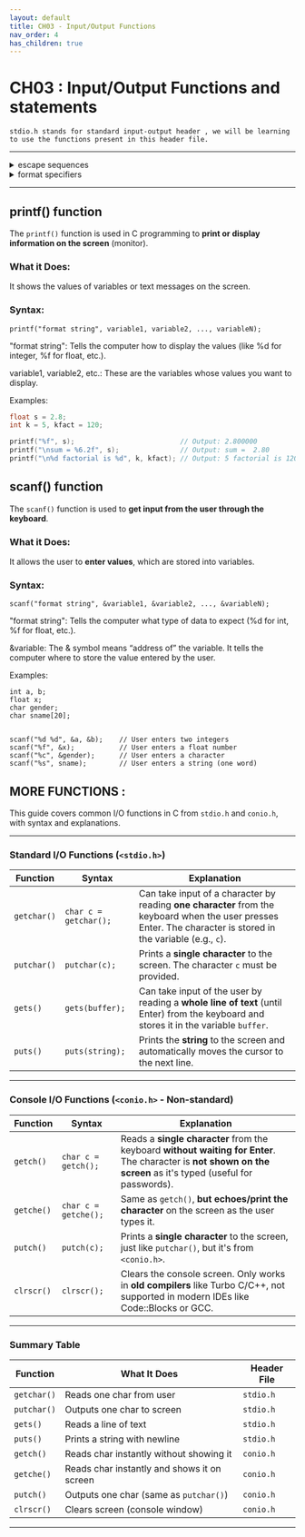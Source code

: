 ```yaml
---
layout: default
title: CH03 - Input/Output Functions
nav_order: 4
has_children: true
---
```


# CH03 : Input/Output Functions and statements

`stdio.h stands for standard input-output header , we will be learning to use the functions present in this header file.`

---

<details>

<summary>escape sequences</summary>

#

`Escape sequence are control characters used to move the cursor and print characters such as ?,",\ and so on.`

<br>

Some escape sequence are :

| Escape Sequence | Description                                                  | Function                                                    |
| --------------- | ------------------------------------------------------------ | ------------------------------------------------------------ |
| `\n`            | Newline (line feed)                                       | Moves the cursor to the beginning of the next line.         |
| `\t`            | Horizontal tab                                            | Moves the cursor to the next tab stop.                      |
| `\b`            | Backspace                                                 | Moves the cursor back one position.                         |
| `\r`            | Carriage return                                           | Moves the cursor to the beginning of the current line.      |
| `\f`            | Form feed (page break)                                    | Moves the cursor to the beginning of the next page.         |
| `\0`            | Null Character                                            | Represents the null character, which is the character with the ASCII value of 0. It is used to mark the end of a string and can be used for various other purposes, such as string manipulation and memory management.                                                        |
| `\v`            | Vertical tab                                              | Moves the cursor down to the next vertical tab stop.       |
| `\a`            | Alert (bell)                                              | Produces an audible alert (usually a beep).                |
| `\\`            | Backslash                                                 | Prints a backslash character.                               |
| `\?`            | Question mark                                             | Prints a question mark.                                     |
| `\'`            | Single quote                                              | Prints a single quote.                                      |
| `\"`            | Double quote                                              | Prints a double quote.                                      |
| `\ooo`          | Octal escape sequence (where `ooo` is an octal number)    | Prints the character represented by the octal number.      |
| `\xhh`          | Hexadecimal escape sequence (where `hh` is a hex number) | Prints the character represented by the hexadecimal number. |

  
</details>


<details>

<summary>
  format specifiers
</summary>

---

`Format specifier are used to specify the format of a variable or other while using input or output functions`
<br>

Some format specifier are :
<br>

| Format Specifier | Description                                                  | Function                                                    |
| ---------------- | ------------------------------------------------------------ | ------------------------------------------------------------ |
| `%d` or `%i`     | Signed integer                                            | Prints or reads a signed integer value.                     |
| `%u`             | Unsigned integer                                          | Prints or reads an unsigned integer value.                  |
| `%f`             | Floating-point number                                     | Prints or reads a floating-point number.                    |
| `%e` or `%E`     | Floating-point number in scientific notation             | Prints or reads a floating-point number in scientific notation. |
| `%g` or `%G`     | Floating-point number in the more compact of `%f` or `%e` | Prints or reads a floating-point number in the more compact of `%f` or `%e`. |
| `%c`             | Single character                                          | Prints or reads a single character.                         |
| `%s`             | String                                                    | Prints or reads a string.                                   |
| `%p`             | Pointer                                                   | Prints the address of a pointer.                            |
| `%x` or `%X`     | Hexadecimal integer                                       | Prints or reads a hexadecimal integer value.               |
| `%o`             | Octal integer                                             | Prints or reads an octal integer value.                     |
| `%%`             | Literal percent sign                                      | Prints a literal percent sign. 

  
</details>

---

## printf() function

The `printf()` function is used in C programming to **print or display information on the screen** (monitor).

### What it Does:
It shows the values of variables or text messages on the screen.

### Syntax:

`printf("format string", variable1, variable2, ..., variableN);`

"format string": Tells the computer how to display the values (like %d for integer, %f for float, etc.).

variable1, variable2, etc.: These are the variables whose values you want to display.

Examples:
```c
float s = 2.8;
int k = 5, kfact = 120;

printf("%f", s);                          // Output: 2.800000
printf("\nsum = %6.2f", s);               // Output: sum =  2.80
printf("\n%d factorial is %d", k, kfact); // Output: 5 factorial is 120
```

## scanf() function

The `scanf()` function is used to **get input from the user through the keyboard**.

### What it Does:
It allows the user to **enter values**, which are stored into variables.

### Syntax:

`scanf("format string", &variable1, &variable2, ..., &variableN);`

"format string": Tells the computer what type of data to expect (%d for int, %f for float, etc.).

&variable: The & symbol means “address of” the variable. It tells the computer where to store the value entered by the user.

Examples:
```
int a, b;
float x;
char gender;
char sname[20];


scanf("%d %d", &a, &b);    // User enters two integers
scanf("%f", &x);           // User enters a float number
scanf("%c", &gender);      // User enters a character
scanf("%s", sname);        // User enters a string (one word)
```


## MORE FUNCTIONS : 

This guide covers common I/O functions in C from `stdio.h` and `conio.h`, with syntax and explanations.

---

### Standard I/O Functions (`<stdio.h>`)

| Function     | Syntax                    | Explanation |
|--------------|---------------------------|-------------|
| `getchar()`  | `char c = getchar();`     | Can take input of a character by reading **one character** from the keyboard when the user presses Enter. The character is stored in the variable (e.g., `c`). |
| `putchar()`  | `putchar(c);`             | Prints a **single character** to the screen. The character `c` must be provided. |
| `gets()`     | `gets(buffer);`           | Can take input of the user by reading a **whole line of text** (until Enter) from the keyboard and stores it in the variable `buffer`. |
| `puts()`     | `puts(string);`           | Prints the **string** to the screen and automatically moves the cursor to the next line. |

---

### Console I/O Functions (`<conio.h>` - Non-standard)

| Function     | Syntax                    | Explanation |
|--------------|---------------------------|-------------|
| `getch()`    | `char c = getch();`       | Reads a **single character** from the keyboard **without waiting for Enter**. The character is **not shown on the screen** as it's typed (useful for passwords). |
| `getche()`   | `char c = getche();`      | Same as `getch()`, **but echoes/print the character** on the screen as the user types it. |
| `putch()`    | `putch(c);`               | Prints a **single character** to the screen, just like `putchar()`, but it's from `<conio.h>`. |
| `clrscr()`   | `clrscr();`               | Clears the console screen. Only works in **old compilers** like Turbo C/C++, not supported in modern IDEs like Code::Blocks or GCC. |

---

### Summary Table

| Function   | What It Does                                     | Header File   |
|------------|--------------------------------------------------|---------------|
| `getchar()`| Reads one char from user                         | `stdio.h`     |
| `putchar()`| Outputs one char to screen                       | `stdio.h`     |
| `gets()`   | Reads a line of text                             | `stdio.h`     |
| `puts()`   | Prints a string with newline                     | `stdio.h`     |
| `getch()`  | Reads char instantly without showing it          | `conio.h`     |
| `getche()` | Reads char instantly and shows it on screen      | `conio.h`     |
| `putch()`  | Outputs one char (same as `putchar()`)           | `conio.h`     |
| `clrscr()` | Clears screen (console window)                   | `conio.h`     |


---









